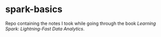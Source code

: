 # spark-basics
Repo containing the notes I took while going through the book
_Learning Spark: Lightning-Fast Data Analytics_.
